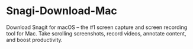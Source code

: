 # Snagi-Download-Mac
Download Snagit for macOS – the #1 screen capture and screen recording tool for Mac. Take scrolling screenshots, record videos, annotate content, and boost productivity.
